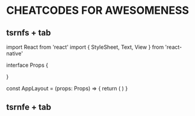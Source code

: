# CHEATCODES FOR AWESOMENESS

## tsrnfs + tab

import React from 'react'
import { StyleSheet, Text, View } from 'react-native'

interface Props {

}

const AppLayout = (props: Props) => {
return (
<View>
<Text></Text>
</View>
)
}

## tsrnfe + tab
